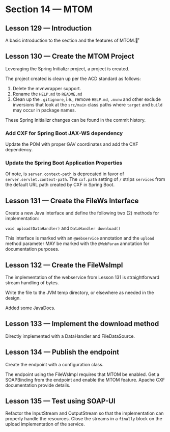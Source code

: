 # Section 14 — MTOM

## Lesson 129 — Introduction

A basic introduction to the section and the features of MTOM.˚

## Lesson 130 — Create the MTOM Project

Leveraging the Spring Initializr project, a project is created.

The project created is clean up per the ACD standard as follows:

1. Delete the mvnwrapper support.
2. Rename the `HELP.md` to `README.md`
3. Clean up the `.gitignore`, i.e., remove `HELP.md`, `.mvnw`  and other exclude inversions
   that look at the `src/main` class paths where `target` and `build` may occur in package names.

These Spring Initializr changes can be found in the commit history.

### Add CXF for Spring Boot JAX-WS dependency

Update the POM with proper GAV coordinates and add the CXF dependency.

### Update the Spring Boot Application Properties

Of note, is `server.context-path` is deprecated in favor of `server.servlet.context-path`. The `cxf.path` setting of `/`
strips `services` from the default URL path created by CXF in Spring Boot.

## Lesson 131 — Create the FileWs Interface

Create a new Java interface and define the following two (2) methods for implementation:

`void upload(DataHandler)` and `DataHandler download()`

This interface is marked with an `@Webservice` annotation and the `upload` method parameter MAY be marked with the 
`@WebParam` annotation for documentation purposes.

## Lesson 132 — Create the FileWsImpl

The implementation of the webservice from Lesson 131 is straightforward stream handling of bytes.

Write the file to the JVM temp directory, or elsewhere as needed in the design.

Added some JavaDocs.

## Lesson 133 — Implement the download method

Directly implemented with a DataHandler and FileDataSource.

## Lesson 134 — Publish the endpoint

Create the endpoint with a configuration class.

The endpoint using the FileWsImpl requires that MTOM be enabled. Get a SOAPBinding from the endpoint and enable the MTOM
feature. Apache CXF documentation provide details.

## Lesson 135 — Test using SOAP-UI

Refactor the InputStream and OutputStream so that the implementation can properly handle the resources. Close the 
streams in a `finally` block on the upload implementation of the service.

